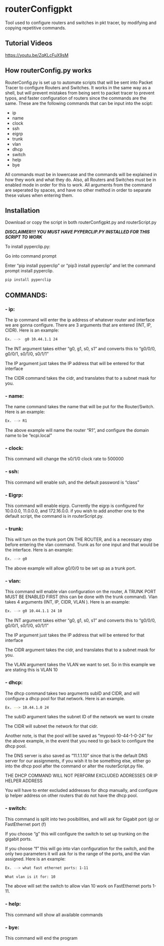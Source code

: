 # routerConfigpkt
Tool used to configure routers and switches in pkt tracer, by modifying and copying repetitive commands.

## Tutorial Videos

https://youtu.be/ZqKLcFuX9sM

## How routerConfig.py works 

RouterConfig.py is set up to automate scripts that will be sent into Packet Tracer to configure Routers and Switches. It works in the same way as a shell, but will prevent mistakes from being sent to packet tracer to prevent typos, and faster configuration of routers since the commands are the same. These are the following commands that can be input into the scipt: 

- ip 
- name 
- clock 
- ssh 
- eigrp 
- trunk 
- vlan 
- dhcp 
- switch 
- help 
- bye  

All commands must be in lowercase and the commands will be explained in how they work and what they do. Also, all Routers and Switches must be in enabled mode in order for this to work. All arguments from the command are seperated by spaces, and have no other method in order to separate these values when entering them. 

 
## Installation

Download or copy the script in both routerConfigpkt.py and routerScript.py

***DISCLAIMER!!! YOU MUST HAVE PYPERCLIP.PY INSTALLED FOR THIS SCRIPT TO WORK*** 

To install pyperclip.py: 

Go into command prompt 

Enter “pip install pyperclip” or “pip3 install pyperclip” and let the command prompt install pyperclip. 

```bash
pip install pyperclip
```

## COMMANDS: 

### - ip: 

The ip command will enter the ip address of whatever router and interface we are gonna configure. There are 3 arguments that are entered (INT, IP, CIDR). Here is an example: 
```bash
Ex. -->  g0 10.44.1.1 24 
```
The INT argument takes either “g0, g1, s0, s1” and converts this to “g0/0/0, g0/0/1, s0/1/0, s0/1/1” 

The IP argument just takes the IP address that will be entered for that interface 

The CIDR command takes the cidr, and translates that to a subnet mask for you. 

### - name: 

The name command takes the name that will be put for the Router/Switch. Here is an example: 
```bash
Ex. --> R1 
```
The above example will name the router “R1”, and configure the domain name to be “ecpi.local” 

 

### - clock: 

This command will change the s0/1/0 clock rate to 500000 

### - ssh: 

This command will enable ssh, and the default password is “class” 

### - Eigrp: 

This command will enable eigrp. Currently the eigrp is configured for 10.0.0.0, 11.0.0.0, and 172.16.0.0. if you wish to add another one to the default script, the command is in routerScript.py. 

### - trunk: 

This will turn on the trunk port ON THE ROUTER, and is a necessary step before entering the vlan command. Trunk as for one input and that would be the interface. Here is an example: 
```bash
Ex. --> g0 
```
The above example will allow g0/0/0 to be set up as a trunk port. 

 

### - vlan: 

This command will enable vlan configuration on the router, A TRUNK PORT MUST BE ENABLED FIRST (this can be done with the trunk command). Vlan takes 4 arguments (INT, IP, CIDR, VLAN ). Here is an example: 
```bash
Ex. --> g0 10.44.1.1 24 10 
```
The INT argument takes either “g0, g1, s0, s1” and converts this to “g0/0/0, g0/0/1, s0/1/0, s0/1/1” 

The IP argument just takes the IP address that will be entered for that interface 

The CIDR argument takes the cidr, and translates that to a subnet mask for you. 

The VLAN argument takes the VLAN we want to set. So in this example we are stating this is VLAN 10 

### - dhcp: 

The dhcp command takes two arguments subID and CIDR, and will configure a dhcp pool for that network. Here is an example. 
```bash
Ex. --> 10.44.1.0 24 
```
The subID argument takes the subnet ID of the network we want to create 

The CIDR will subnet the network for that cidr.  

Another note, is that the pool will be saved as “mypool-10-44-1-0-24” for the above example, in the event that you need to go back to configure the dhcp pool.  

The DNS server is also saved as “11.1.1.10” since that is the default DNS server for our assignments, if you wish it to be something else, either go into the dhcp pool after the command or alter the routerScript.py file.  

THE DHCP COMMAND WILL NOT PERFORM EXCLUDED ADDRESSES OR IP HELPER ADDRESS 

You will have to enter excluded addresses for dhcp manually, and configure ip helper address on other routers that do not have the dhcp pool. 

### - switch: 

This command is split into two posibilities, and will ask for Gigabit port (g) or FastEthernet port (f) 

If you choose “g” this will configure the switch to set up trunking on the gigabit ports. 

If you choose “f” this will go into vlan configuration for the switch, and the only two parameters it will ask for is the range of the ports, and the vlan assigned. Here is an example: 
```bash
Ex. --> what fast ethernet ports: 1-11 

What vlan is it for: 10 
```
The above will set the switch to allow vlan 10 work on FastEthernet ports 1-11. 

### - help: 

This command will show all available commands 

### - bye: 

This command will end the program 

